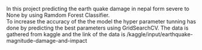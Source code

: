 In this project predicting the earth quake damage in nepal form severe to None by using  Ramdom Forest Classifier.
<br>
To increase the accuracy of the the model the hyper parameter tunning has done by predicting the best parameters using GridSearchCV.
The data is gathered from kaggle and the link of the data is 
/kaggle/input/earthquake-magnitude-damage-and-impact
